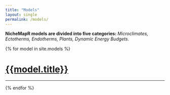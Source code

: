 ```yaml
---
title: "Models"
layout: single
permalink: /models/
---
```


<b>NicheMapR models are divided into five categories: </b> <i>Microclimates, Ectotherms, Endotherms, Plants, Dynamic Energy Budgets.</i>


{% for model in site.models %}
  <h1>
    <a href="{{ model.url }}">
      {{model.title}}
    </a>
  </h1>
  <hr>
{% endfor %}